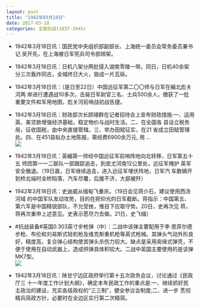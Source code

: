 ```yaml
---
layout: post
title: "1942年03月18日"
date: 2017-03-18
categories: 全面抗战(1937-1945)
---
```


<meta name="referrer" content="no-referrer" />

- 1942年3月18日讯：国民党中央组织部副部长、上海统一委员会常务委员兼书记 吴开先，在上海被日军宪兵司令部绑架。 

- 1942年3月18日讯：日机八架分两批侵入湖南零陵一带。同日，日机40余架 分三次轰炸同古，全城终日大火，毁成一片瓦砾。 

- 1942年3月18日讯：（是日至22日）中国远征军第二〇〇师与日军在緬北彪关河两 岸进行遭遇战10多次，击毙日军尉官三名、士兵500余人，缴获了一批 重要文件和军用地图，彪关河前哨战初战告捷。 

- 1942年3月18日讯：财政部次长顾翊群在记者招待会上宣布财政措施:一、运用英、美贷款增强经济基础，稳定物价与战时生活。二、在全国各 县设立税务局，征收国税，由中央直接管辖。三、举办田賦征实，在21 省成立田赋管理处。四、在451县拟办土地陈报，需经费6900余万元, 用 ... <br/><img src="https://wx3.sinaimg.cn/large/aca367d8ly1fdr5dgbdawj20c80dvq36.jpg" />

- 1942年3月18日讯：英緬第一师经中国远征军前哨阵地向北转移，日军第五十五 师团第一一二联队一部跟踪追击，到皮尤河南12公里处，远征军掩护 英军安全撤退。（19日晨，日军继续追击，进入远征军埋伏阵地，日军汽 车数辆开到桥北端时全桥陷落，汽车尽覆，后援不济，大部被歼） 

- 1942年3月18日讯：史迪威从缅甸飞重庆。（19日会见蒋介石，建议使用西汤河域 的中国军队发动攻势，目的在把仰光的日军截断。蒋指示：中国第五、 第六军是中国精锐部队，不允受挫，惟目下应取守势。20日，史再次见 蒋，蒋再次重申上述意见。史表示愿尽力去做。21日，史飞缅） 

- #抗战装备#英国0.303英寸步枪弹（中）：二战中该弹主要配用于李·恩菲尔德步枪、布伦和刘易斯式轻机枪及维克斯重机枪等英式枪械。其弹头气动外形良好，精度高，复合弹心结构使其弹头杀伤力较大。缺点是采用突缘式弹壳，不便于使用在自动武器上，造成供弹具体积较大。二战中英国主要使用的是该弹MK7型。 <br/><img src="https://wx4.sinaimg.cn/large/aca367d8ly1fdqrhqfeyoj208g117n2a.jpg" />

- 1942年3月18日讯：陕甘宁边区政府举行第十五次政务会议，讨论通过《民政厅三 十一年度工作计划大纲》，确定本年民政工作的重点是:一、继续抓好民 主政治的建设，充实各级政权的“三三制”，健全参议会制度;二、进一步 贯彻精兵简政方针，必要时在全边区实行第二次精简。 

